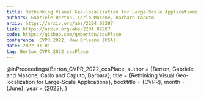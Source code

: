 ```yaml
---
title: Rethinking Visual Geo-localization for Large-Scale Applications
authors: Gabriele Berton, Carlo Masone, Barbara Caputo
arxiv: https://arxiv.org/abs/2204.02287
link: https://arxiv.org/abs/2204.02287
code: https://github.com/gmberton/cosPlace
conference: CVPR 2022, New Orleans (USA).
date: 2022-01-01
tag: Berton_CVPR_2022_cosPlace
---
```

@inProceedings{Berton_CVPR_2022_cosPlace,
    author    = {Berton, Gabriele and Masone, Carlo and Caputo, Barbara},
    title     = {Rethinking Visual Geo-localization for Large-Scale Applications},
    booktitle = {CVPR},
    month     = {June},
    year      = {2022},
}

